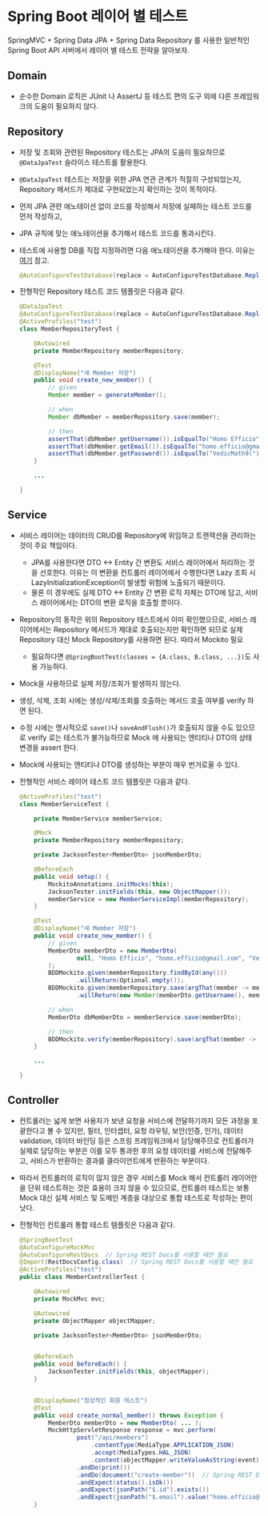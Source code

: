 # Spring Boot 레이어 별 테스트

SpringMVC + Spring Data JPA + Spring Data Repository 를 사용한 일반적인 Spring Boot API 서버에서 레이어 별 테스트 전략을 알아보자.

## Domain

- 순수한 Domain 로직은 JUnit 나 AssertJ 등 테스트 편의 도구 외에 다른 프레임워크의 도움이 필요하지 않다.

## Repository

- 저장 및 조회와 관련된 Repository 테스트는 JPA의 도움이 필요하므로 `@DataJpaTest` 슬라이스 테스트를 활용한다.
- `@DataJpaTest` 테스트는 저장을 위한 JPA 연관 관계가 적절히 구성되었는지, Repository 메서드가 제대로 구현되었는지 확인하는 것이 목적이다.
- 먼저 JPA 관련 애노테이션 없이 코드를 작성해서 저장에 실패하는 테스트 코드를 먼저 작성하고,
- JPA 규칙에 맞는 애노테이션을 추가해서 테스트 코드를 통과시킨다.
- 테스트에 사용할 DB를 직접 지정하려면 다음 애노테이션을 추가해야 한다. 이유는 [여기](https://github.com/HomoEfficio/dev-tips/blob/master/Spring%20%40DataJpaTest%20사용%20Tips.md#embedded-db-말고-실제-db를-사용하고-싶을-때) 참고.

    ```java
    @AutoConfigureTestDatabase(replace = AutoConfigureTestDatabase.Replace.NONE)
    ```
- 전형적인 Repository 테스트 코드 템플릿은 다음과 같다.

    ```java
    @DataJpaTest
    @AutoConfigureTestDatabase(replace = AutoConfigureTestDatabase.Replace.NONE)
    @ActiveProfiles("test")
    class MemberRepositoryTest {

        @Autowired
        private MemberRepository memberRepository;

        @Test
        @DisplayName("새 Member 저장")
        public void create_new_member() {
            // given
            Member member = generateMember();

            // when
            Member dbMember = memberRepository.save(member);

            // then
            assertThat(dbMember.getUsername()).isEqualTo("Homo Efficio");
            assertThat(dbMember.getEmail()).isEqualTo("homo.efficio@gmail.com");
            assertThat(dbMember.getPassword()).isEqualTo("VedicMath9(");
        }

        ...

    }
    ```

## Service

- 서비스 레이어는 데이터의 CRUD를 Repository에 위임하고 트랜잭션을 관리하는 것이 주요 책임이다.
  - JPA를 사용한다면 DTO <-> Entity 간 변환도 서비스 레이어에서 처리하는 것을 선호한다. 이유는 이 변환을 컨트롤러 레이어에서 수행한다면 Lazy 조회 시 LazyInitializationException이 발생할 위험에 노출되기 때문이다.
  - 물론 이 경우에도 실제 DTO <-> Entity 간 변환 로직 자체는 DTO에 담고, 서비스 레이어에서는 DTO의 변환 로직을 호출할 뿐이다.
- Repository의 동작은 위의 Repository 테스트에서 이미 확인했으므로, 서비스 레이어에서는 Repository 메서드가 제대로 호출되는지만 확인하면 되므로 실제 Repository 대신 Mock Repository를 사용하면 된다. 따라서 Mockito 필요
    - 필요하다면 `@SpringBootTest(classes = {A.class, B.class, ...})`도 사용 가능하다.
- Mock을 사용하므로 실제 저장/조회가 발생하지 않는다.
- 생성, 삭제, 조회 시에는 생성/삭제/조회를 호출하는 메서드 호출 여부를 verify 하면 된다.
- 수정 시에는 명시적으로 `save()`나 `saveAndFlush()`가 호출되지 않을 수도 있으므로 verify 로는 테스트가 불가능하므로 Mock 에 사용되는 엔티티나 DTO의 상태 변경을 assert 한다.
- Mock에 사용되는 엔티티나 DTO를 생성하는 부분이 매우 번거로울 수 있다.
- 전형적인 서비스 레이어 테스트 코드 템플릿은 다음과 같다.

    ```java
    @ActiveProfiles("test")
    class MemberServiceTest {

        private MemberService memberService;

        @Mock
        private MemberRepository memberRepository;

        private JacksonTester<MemberDto> jsonMemberDto;

        @BeforeEach
        public void setup() {
            MockitoAnnotations.initMocks(this);
            JacksonTester.initFields(this, new ObjectMapper());
            memberService = new MemberServiceImpl(memberRepository);
        }

        @Test
        @DisplayName("새 Member 저장")
        public void create_new_member() {
            // given
            MemberDto memberDto = new MemberDto(
                    null, "Homo Efficio", "homo.efficio@gmail.com", "VedicMath9("
            );
            BDDMockito.given(memberRepository.findById(any()))
                    .willReturn(Optional.empty());
            BDDMockito.given(memberRepository.save(argThat(member -> member.getUsername().equals("Homo Efficio"))))
                    .willReturn(new Member(memberDto.getUsername(), memberDto.getEmail(), memberDto.getPassword()));

            // when
            MemberDto dbMemberDto = memberService.save(memberDto);

            // then
            BDDMockito.verify(memberRepository).save(argThat(member -> member.getUsername().equals("Homo Efficio")));
        }

        ...

    }
    ```

## Controller

- 컨트롤러는 넓게 보면 사용자가 보낸 요청을 서비스에 전달하기까지 모든 과정을 포괄한다고 볼 수 있지만, 필터, 인터셉터, 요청 라우팅, 보안(인증, 인가), 데이터 validation, 데이터 바인딩 등은 스프링 프레임워크에서 담당해주므로 컨트롤러가 실제로 담당하는 부분은 이를 모두 통과한 후의 요청 데이터를 서비스에 전달해주고, 서비스가 반환하는 결과를 클라이언트에게 반환하는 부분이다.
- 따라서 컨트롤러의 로직이 많지 않은 경우 서비스를 Mock 해서 컨트롤러 레이어만을 단위 테스트하는 것은 효용이 크지 않을 수 있으므로, 컨트롤러 테스트는 보통 Mock 대신 실제 서비스 및 도메인 계층을 대상으로 통합 테스트로 작성하는 편이 낫다.
- 전형적인 컨트롤러 통합 테스트 템플릿은 다음과 같다.

    ```java
    @SpringBootTest
    @AutoConfigureMockMvc
    @AutoConfigureRestDocs  // Spring REST Docs를 사용할 때만 필요
    @Import(RestDocsConfig.class)  // Spring REST Docs를 사용할 때만 필요
    @ActiveProfiles("test")
    public class MemberControllerTest {

        @Autowired
        private MockMvc mvc;

        @Autowired
        private ObjectMapper objectMapper;

        private JacksonTester<MemberDto> jsonMemberDto;


        @BeforeEach
        public void beforeEach() {
            JacksonTester.initFields(this, objectMapper);
        }


        @DisplayName("정상적인 회원 테스트")
        @Test
        public void create_normal_member() throws Exception {
            MemberDto memberDto = new MemberDto( ... );
            MockHttpServletResponse response = mvc.perform(
                    post("/api/members")
                        .contentType(MediaType.APPLICATION_JSON)
                        .accept(MediaTypes.HAL_JSON)
                        .content(objectMapper.writeValueAsString(event)))
                    .andDo(print())
                    .andDo(document("create-member"))  // Spring REST Docs 적용 시에만 필요
                    .andExpect(status().isOk())
                    .andExpect(jsonPath("$.id").exists())
                    .andExpect(jsonPath("$.email").value("homo.efficio@gmail.com"));
        }
    ```
